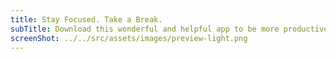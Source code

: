 ```yaml
---
title: Stay Focused. Take a Break.
subTitle: Download this wonderful and helpful app to be more productive while staying healthy.
screenShot: ../../src/assets/images/preview-light.png
---
```

